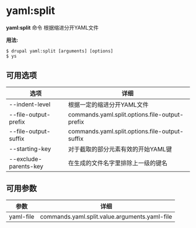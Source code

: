 # yaml:split
**yaml:split** 命令 根据缩进分开YAML文件

**用法:**
```
$ drupal yaml:split [arguments] [options] 
$ ys  
```

## 可用选项
选项 | 详细
-------|-------------
--indent-level | 根据一定的缩进分开YAML文件
--file-output-prefix | commands.yaml.split.options.file-output-prefix
--file-output-suffix | commands.yaml.split.options.file-output-suffix
--starting-key | 对于截取的部分元素有效的开始YAML键
--exclude-parents-key | 在生成的文件名字里排除上一级的键名

## 可用参数
参数 | 详细
---------|-------------
yaml-file | commands.yaml.split.value.arguments.yaml-file
